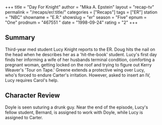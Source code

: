 +++
title = "Day For Knight"
author = "Mika A. Epstein"
layout = "recap-tv"
permalink = "/recaps/er/:title/"
categories = ["Recaps"]
tags = ["ER"]
station = "NBC"
showname = "E.R."
showslug = "er"
season = "Five"
epnum = "One"
prodnum = "467551  "
date = "1998-09-24"
rating = "2"
+++

## Summary  
  
Third-year med student Lucy Knight reports to the ER. Doug hits the nail on the head when he describes her as a 'hit-the-book' student. Lucy's first day finds her informing a wife of her husbands terminal condition, comforting a pregnant woman, getting locked on the roof and trying to figure out Kerry Weaver's 'Tour on Tape.' Greene extends a protective wing over Lucy, who's forced to endure Carter's irritation. However, asked to insert an IV, Lucy requires Carol's help.

## Character Review  
  
Doyle is seen suturing a drunk guy. Near the end of the episode, Lucy's fellow student, Bernard, is assigned to work with Doyle, while Lucy is assigned to Carter.
